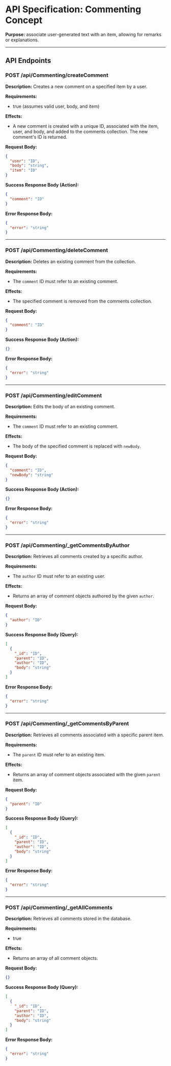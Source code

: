# API Specification: Commenting Concept

**Purpose:** associate user-generated text with an item, allowing for remarks or explanations.

---

## API Endpoints

### POST /api/Commenting/createComment

**Description:** Creates a new comment on a specified item by a user.

**Requirements:**
- true (assumes valid user, body, and item)

**Effects:**
- A new comment is created with a unique ID, associated with the item, user, and body, and added to the comments collection. The new comment's ID is returned.

**Request Body:**
```json
{
  "user": "ID",
  "body": "string",
  "item": "ID"
}
```

**Success Response Body (Action):**
```json
{
  "comment": "ID"
}
```

**Error Response Body:**
```json
{
  "error": "string"
}
```

---

### POST /api/Commenting/deleteComment

**Description:** Deletes an existing comment from the collection.

**Requirements:**
- The `comment` ID must refer to an existing comment.

**Effects:**
- The specified comment is removed from the comments collection.

**Request Body:**
```json
{
  "comment": "ID"
}
```

**Success Response Body (Action):**
```json
{}
```

**Error Response Body:**
```json
{
  "error": "string"
}
```

---

### POST /api/Commenting/editComment

**Description:** Edits the body of an existing comment.

**Requirements:**
- The `comment` ID must refer to an existing comment.

**Effects:**
- The body of the specified comment is replaced with `newBody`.

**Request Body:**
```json
{
  "comment": "ID",
  "newBody": "string"
}
```

**Success Response Body (Action):**
```json
{}
```

**Error Response Body:**
```json
{
  "error": "string"
}
```

---

### POST /api/Commenting/_getCommentsByAuthor

**Description:** Retrieves all comments created by a specific author.

**Requirements:**
- The `author` ID must refer to an existing user.

**Effects:**
- Returns an array of comment objects authored by the given `author`.

**Request Body:**
```json
{
  "author": "ID"
}
```

**Success Response Body (Query):**
```json
[
  {
    "_id": "ID",
    "parent": "ID",
    "author": "ID",
    "body": "string"
  }
]
```

**Error Response Body:**
```json
{
  "error": "string"
}
```

---

### POST /api/Commenting/_getCommentsByParent

**Description:** Retrieves all comments associated with a specific parent item.

**Requirements:**
- The `parent` ID must refer to an existing item.

**Effects:**
- Returns an array of comment objects associated with the given `parent` item.

**Request Body:**
```json
{
  "parent": "ID"
}
```

**Success Response Body (Query):**
```json
[
  {
    "_id": "ID",
    "parent": "ID",
    "author": "ID",
    "body": "string"
  }
]
```

**Error Response Body:**
```json
{
  "error": "string"
}
```

---

### POST /api/Commenting/_getAllComments

**Description:** Retrieves all comments stored in the database.

**Requirements:**
- true

**Effects:**
- Returns an array of all comment objects.

**Request Body:**
```json
{}
```

**Success Response Body (Query):**
```json
[
  {
    "_id": "ID",
    "parent": "ID",
    "author": "ID",
    "body": "string"
  }
]
```

**Error Response Body:**
```json
{
  "error": "string"
}
```